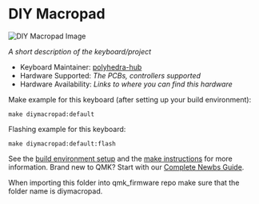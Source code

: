 # DIY Macropad

![DIY Macropad Image](https://i.imgur.com/39OGKpb.jpg)

_A short description of the keyboard/project_

- Keyboard Maintainer: [polyhedra-hub](https://github.com/yourusername)
- Hardware Supported: _The PCBs, controllers supported_
- Hardware Availability: _Links to where you can find this hardware_

Make example for this keyboard (after setting up your build environment):

    make diymacropad:default

Flashing example for this keyboard:

    make diymacropad:default:flash

See the [build environment setup](https://docs.qmk.fm/#/getting_started_build_tools) and the [make instructions](https://docs.qmk.fm/#/getting_started_make_guide) for more information. Brand new to QMK? Start with our [Complete Newbs Guide](https://docs.qmk.fm/#/newbs).

When importing this folder into qmk_firmware repo make sure that the folder name is diymacropad.
